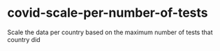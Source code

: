 # covid-scale-per-number-of-tests
Scale the data per country based on the maximum number of tests that country did
